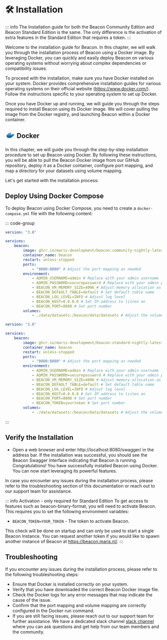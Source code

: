 # 🛠️ Installation

::: info
The Installation guide for both the Beacon Community Edition and Beacon Standard Edition is the same. The only difference is the activation of extra features in the Standard Edition that requires a token.
:::

Welcome to the installation guide for Beacon. In this chapter, we will walk you through the installation process of Beacon using a Docker image. By leveraging Docker, you can quickly and easily deploy Beacon on various operating systems without worrying about complex dependencies or compatibility issues.

To proceed with the installation, make sure you have Docker installed on your system. Docker provides comprehensive installation guides for various operating systems on their official website (https://www.docker.com/). Follow the instructions specific to your operating system to set up Docker.

Once you have Docker up and running, we will guide you through the steps required to install Beacon using its Docker image. We will cover pulling the image from the Docker registry, and launching Beacon within a Docker container.

<h2><svg style='display: inline-block; vertical-align:middle; position:relative; bottom:3px;' xmlns="http://www.w3.org/2000/svg" aria-label="Docker" role="img" viewBox="0 0 512 512" width="32px" height="32px" fill="#000000" stroke="#000000"><g id="SVGRepo_bgCarrier" stroke-width="0"></g><g id="SVGRepo_tracerCarrier" stroke-linecap="round" stroke-linejoin="round"></g><g id="SVGRepo_iconCarrier">
<path stroke="#066da5" stroke-width="38" d="M296 226h42m-92 0h42m-91 0h42m-91 0h41m-91 0h42m8-46h41m8 0h42m7 0h42m-42-46h42"></path><path fill="#066da5" d="m472 228s-18-17-55-11c-4-29-35-46-35-46s-29 35-8 74c-6 3-16 7-31 7H68c-5 19-5 145 133 145 99 0 173-46 208-130 52 4 63-39 63-39"></path></g></svg> Docker </h2>

In this chapter, we will guide you through the step-by-step installation procedure to set up Beacon using Docker. By following these instructions, you will be able to pull the Beacon Docker image from our GitHub repository, deploy it as a Docker container, configure port mapping, and map a directory for your datasets using volume mapping.

Let's get started with the installation process:

## Deploy Using Docker Compose

To deploy Beacon using Docker Compose, you need to create a `docker-compose.yml` file with the following content:

::: code-group

```yaml [docker-compose.community.yml]
version: "3.8"

services:
    beacon:
        image: ghcr.io/maris-development/beacon:community-nightly-latest
        container_name: beacon
        restart: unless-stopped
        ports:
            - "8080:8080" # Adjust the port mapping as needed
        environment:
            - ADMIN_USERNAME=admin # Replace with your admin username
            - ADMIN_PASSWORD=securepassword # Replace with your admin password
            - BEACON_VM_MEMORY_SIZE=4096 # Adjust memory allocation as needed (in MB)
            - BEACON_DEFAULT_TABLE=default # Set default table name
            - BEACON_LOG_LEVEL=INFO # Adjust log level
            - BEACON_HOST=0.0.0.0 # Set IP address to listen on
            - BEACON_PORT=8080 # Set port number
        volumes:
            - ./data/datasets:/beacon/data/datasets # Adjust the volume mapping as required
```

```yaml [docker-compose.standard.yml]
version: "3.8"

services:
    beacon:
        image: ghcr.io/maris-development/beacon:standard-nightly-latest
        container_name: beacon
        restart: unless-stopped
        ports:
            - "8080:8080" # Adjust the port mapping as needed
        environment:
            - ADMIN_USERNAME=admin # Replace with your admin username
            - ADMIN_PASSWORD=securepassword # Replace with your admin password
            - BEACON_VM_MEMORY_SIZE=4096 # Adjust memory allocation as needed (in MB)
            - BEACON_DEFAULT_TABLE=default # Set default table name
            - BEACON_LOG_LEVEL=INFO # Adjust log level
            - BEACON_HOST=0.0.0.0 # Set IP address to listen on
            - BEACON_PORT=8080 # Set port number
            - BEACON_TOKEN=yourtoken # Set port number
        volumes:
            - ./data/datasets:/beacon/data/datasets # Adjust the volume mapping as required
```

:::

## Verify the Installation

* Open a web browser and enter http://localhost:8080/swagger/ in the address bar.
If the installation was successful, you should see the Beacon Swagger Interface indicating that Beacon is running.
Congratulations! You have successfully installed Beacon using Docker. You can now start leveraging its powerful features.

In case you encounter any issues during the installation process, please refer to the troubleshooting section of this documentation or reach out to our support team for assistance.

::: info Activation - only required for Standard Edition
To get access to features such as beacon-binary-format, you will need to activate Beacon. This requires you to set the following environment variables:

- `BEACON_TOKEN=YOUR_TOKEN` - The token to activate Beacon.

This check will be done on startup and can only be used to start a single Beacon Instance. You can request another token if you would like to spawn another instance of Beacon at https://beacon.maris.nl/.
::: 

## Troubleshooting

If you encounter any issues during the installation process, please refer to the following troubleshooting steps:
- Ensure that Docker is installed correctly on your system.
- Verify that you have downloaded the correct Beacon Docker image file.
- Check the Docker logs for any error messages that may indicate the cause of the issue.
- Confirm that the port mapping and volume mapping are correctly configured in the Docker run command.
- If you are still facing issues, please reach out to our support team for further assistance. We have a dedicated slack channel <a href="https://join.slack.com/t/beacontechnic-wwa5548/shared_invite/zt-2dp1vv56r-tj_KFac0sAKNuAgUKPPDRg" rel="no-referrer"> slack channel </a> where you can ask questions and get help from our team members and the community.
